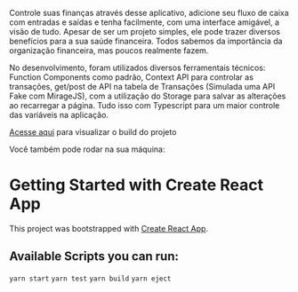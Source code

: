 Controle suas finanças através desse aplicativo, adicione seu fluxo de caixa com entradas e saídas e tenha facilmente, com uma interface amigável, a visão de tudo.
Apesar de ser um projeto simples, ele pode trazer diversos benefícios para a sua saúde financeira. Todos sabemos da importância da organização financeira, mas poucos realmente fazem. 

No desenvolvimento, foram utilizados diversos ferramentais técnicos: Function Components como padrão, Context API para controlar as transações, get/post de API na tabela de Transações (Simulada uma API Fake com MirageJS), com a utilização do Storage para salvar as alterações ao recarregar a página. Tudo isso com Typescript para um maior controle das variáveis na aplicação.

[Acesse aqui](dt-money-one.vercel.app) para visualizar o build do projeto

Você também pode rodar na sua máquina:

# Getting Started with Create React App
This project was bootstrapped with [Create React App](https://github.com/facebook/create-react-app).
## Available Scripts you can run:
`yarn start`
`yarn test`
`yarn build`
`yarn eject`